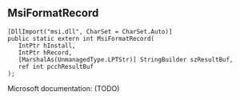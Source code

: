 ## MsiFormatRecord

```
[DllImport("msi.dll", CharSet = CharSet.Auto)]
public static extern int MsiFormatRecord(
   IntPtr hInstall,
   IntPtr hRecord,
   [MarshalAs(UnmanagedType.LPTStr)] StringBuilder szResultBuf,
   ref int pcchResultBuf
);
```

Microsoft documentation: (TODO)
